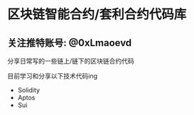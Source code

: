 # 区块链智能合约/套利合约代码库
## 关注推特账号: @0xLmaoevd

分享日常写的一些链上/链下的区块链合约代码

目前学习和分享以下技术代码ing

- Solidity
- Aptos
- Sui


